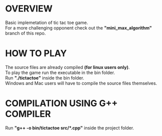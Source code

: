 # OVERVIEW
Basic implemetation of tic tac toe game.  
For a more challenging opponent check out the **"mini_max_algorithm"** branch of this repo.

# HOW TO PLAY
The source files are already compiled **(for linux users only)**.  
To play the game run the executable in the bin folder.  
Run **"./tictactoe"** inside the bin folder.  
Windows and Mac users will have to compile the source files themselves.

# COMPILATION USING G++ COMPILER
Run **"g++ -o bin/tictactoe src/*.cpp"** inside the project folder.  
